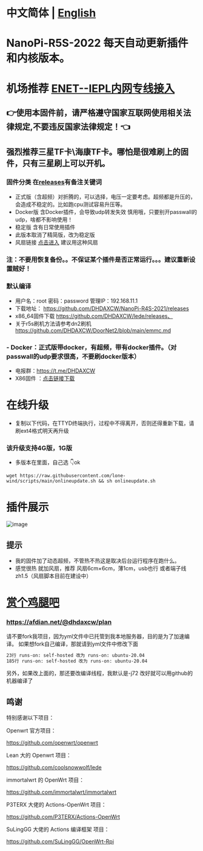 # 中文简体 | [English](https://github.com/DHDAXCW/NanoPi-R5S-2021/blob/main/EngLish.md)
# NanoPi-R5S-2022 每天自动更新插件和内核版本。
# 机场推荐 [ENET--IEPL内网专线接入](https://www.easy2022.com/#/register?code=Ut7iWMrk)
## 👉使用本固件前，请严格遵守国家互联网使用相关法律规定,不要违反国家法律规定！👈
## 强烈推荐三星TF卡\海康TF卡。哪怕是很难刷上的固件，只有三星刷上可以开机。
### 固件分类 在[releases](https://github.com/DHDAXCW/NanoPi-R5S/releases)有备注关键词
- 正式版（含超频）对折腾的，可以选择，电压一定要考虑。超频都是升压的，会造成不稳定的。比如跑cpu测试容易升压等。
- Docker版 含Docker插件，会导致udp转发失效 慎用哦，只要别开passwall的udp，啥都不影响使用！
- 稳定版 含有日常使用插件
- 此版本取消了精简版，改为稳定版
- 风扇链接 [点击进入](https://s.click.taobao.com/t?e=m%3D2%26s%3Dd8Ack0Lbx8McQipKwQzePOeEDrYVVa64LKpWJ%2Bin0XJRAdhuF14FMXpyNmcFd6mT8sviUM61dt2T0mcOGN1M6FAj1gqltKaEfKzCcEr0EW0YuhTK3FPxiHMT7yc3NZrQKSOkJV8harV3phaPbavinqGCwVfdcN0wcSpj5qSCmbA%3D)  建议用这种风扇
### 注：不要用恢复备份。。不保证某个插件是否正常运行。。。建议重新设置贼好！


### 默认编译  

- 用户名：root 密码：password  管理IP：192.168.11.1
- 下载地址： https://github.com/DHDAXCW/NanoPi-R4S-2021/releases
- x86_64固件下载 https://github.com/DHDAXCW/lede/releases、
- 关于r5s刷机方法请参考dn2刷机 https://github.com/DHDAXCW/DoorNet2/blob/main/emmc.md
### - Docker：正式版带docker，有超频，带有docker插件。（对passwall的udp要求很高，不要刷docker版本）
- 电报群：https://t.me/DHDAXCW
- X86固件 ：[点击链接下载](https://github.com/DHDAXCW/lede/releases)
# 在线升级
- 复制以下代码，在TTYD终端执行，过程中不得离开，否则还得重新下载，请刷ext4格式明天再升级
### 该升级支持4G版，1G版
- 多版本在里面，自己选 👇ok 
```
wget https://raw.githubusercontent.com/lone-wind/scripts/main/onlineupdate.sh && sh onlineupdate.sh
```
# 插件展示
 
 ![image](https://user-images.githubusercontent.com/74764072/183227361-e8bdb023-5514-437d-97e8-e13ca4285035.png)

## 提示
 - 我的固件加了动态超频，不管热不热这是取决后台运行程序在跑什么。
 - 感觉很热  就加风扇，推荐 风扇6cm×6cm，薄1cm，usb也行 或者端子线zh1.5（风扇脚本目前在建设中）
# [赏个鸡腿吧](https://afdian.net/@dhdaxcw/plan)
### https://afdian.net/@dhdaxcw/plan

请不要fork我项目，因为yml文件中已托管到我本地服务器，目的是为了加速编译。
如果想fork自己编译，那就请到yml文件中修改下面
```bash
23行 runs-on: self-hosted 改为 runs-on: ubuntu-20.04
185行 runs-on: self-hosted 改为 runs-on: ubuntu-20.04
```
另外，如果改上面的，那还要改编译线程，我默认是-j72
改好就可以用github的机器编译了

## 鸣谢

特别感谢以下项目：

Openwrt 官方项目：

<https://github.com/openwrt/openwrt>

Lean 大的 Openwrt 项目：

<https://github.com/coolsnowwolf/lede>

immortalwrt 的 OpenWrt 项目：

<https://github.com/immortalwrt/immortalwrt>

P3TERX 大佬的 Actions-OpenWrt 项目：

<https://github.com/P3TERX/Actions-OpenWrt>

SuLingGG 大佬的 Actions 编译框架 项目：

https://github.com/SuLingGG/OpenWrt-Rpi
